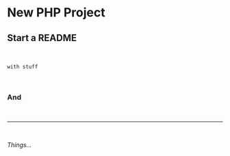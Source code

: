 # New PHP Project

## Start a README

&nbsp;

```
with stuff
```
&nbsp;

### And
&nbsp;

---
&nbsp;

*Things...*
&nbsp;
